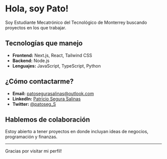 # Hola, soy Pato! 

Soy Estudiante Mecatrónico del Tecnológico de Monterrey buscando proyectos en los que trabajar. 

##  Tecnologías que manejo
- **Frontend:** Next.js, React, Tailwind CSS
- **Backend:** Node.js
- **Lenguajes:** JavaScript, TypeScript, Python

## ¿Cómo contactarme?
- **Email:** patosegurasalinas@outlook.com
- **LinkedIn:** [Patricio Segura Salinas](https://www.linkedin.com/in/patricio-segura-salinas-916150268/)
- **Twitter:** [@patoseg_S](https://x.com/patoseg_S)

##  Hablemos de colaboración
Estoy abierto a tener proyectos en donde incluyan ideas de negocios, programación y finanzas.

---

Gracias por visitar mi perfil!
